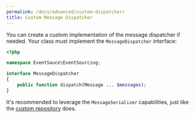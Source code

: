 ```yaml
---
permalink: /docs/advanced/custom-dispatcher/
title: Custom Message Dispatcher
---
```


You can create a custom implementation of the message dispatcher if needed. Your
class must implement the `MessageDispatcher` interface:

```php
<?php

namespace EventSauce\EventSourcing;

interface MessageDispatcher
{
    public function dispatch(Message ... $messages);
}
```

It's recommended to leverage the `MessageSerializer` capabilities, just like
the [custom repository](/docs/advanced/custom-repository) does.
 